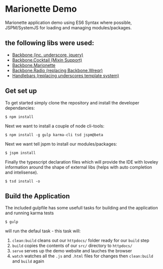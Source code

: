 # Marionette Demo
Marionette application demo using ES6 Syntax where possible, JSPM/SystemJS for loading and managing modules/packages.

## the following libs were used:

* [Backbone (inc. underscore, jquery)](https://github.com/jashkenas/backbone)
* [Backbone.Cocktail (Mixin Support)](https://github.com/onsi/cocktail)
* [Backbone.Marionette](https://github.com/marionettejs/backbone.marionette)
* [Backbone.Radio (replacing Backbone.Wreqr)](https://github.com/marionettejs/backbone.radio/)
* [Handlebars (replacing underscores template system)](https://github.com/wycats/handlebars.js/)

## Get set up
To get started simply clone the repository and install the developer dependancies:
```
$ npm install
```

Next we want to install a couple of node cli-tools:
```
$ npm install -g gulp karma-cli tsd jspm@beta
```

Next we want tell jspm to install our modules/packages:
```
$ jspm install
```

Finally the typescript declaration files which will provide the IDE with loveley information around the shape of external libs (helps with auto completion and intelisense).
```
$ tsd install -o
```

## Build the Application
The included gulpfile has some usefull tasks for building and the application and running karma tests

```
$ gulp
```

will run the defaul task - this task will:

1. `clean:build` cleans out our `httpdocs/` folder ready for our `build` step
2. `build` copies the contents of our `src/` directory to `httpdocs/`
3. `serve` serves up the demo website and lauches the browser
4. `watch` watches all the `.js` and `.html` files for changes then `clean:build` and `build` again

